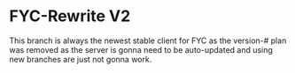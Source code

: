 # FYC-Rewrite V2
This branch is always the newest stable client for FYC as the version-# plan was removed as the server is gonna need to be auto-updated and using new branches are just not gonna work.